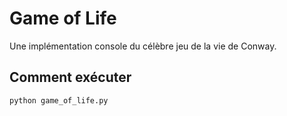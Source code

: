 # Game of Life
Une implémentation console du célèbre jeu de la vie de Conway.

## Comment exécuter
```bash
python game_of_life.py

